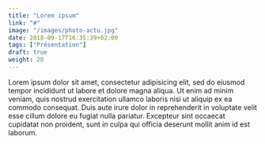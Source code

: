 ```yaml
---
title: "Lorem ipsum"
link: "#"
image: "/images/photo-actu.jpg"
date: 2018-09-17T16:35:39+02:00
tags: ["Présentation"]
draft: true
weight: 20
---
```


Lorem ipsum dolor sit amet, consectetur adipisicing elit, sed do eiusmod
tempor incididunt ut labore et dolore magna aliqua. Ut enim ad minim veniam,
quis nostrud exercitation ullamco laboris nisi ut aliquip ex ea commodo
consequat. Duis aute irure dolor in reprehenderit in voluptate velit esse
cillum dolore eu fugiat nulla pariatur. Excepteur sint occaecat cupidatat non
proident, sunt in culpa qui officia deserunt mollit anim id est laborum.